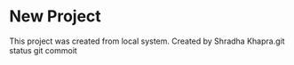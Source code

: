 # New Project

This project was created from local system.
Created by Shradha Khapra.git status
git commoit
